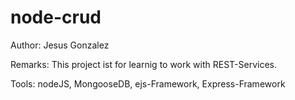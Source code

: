 # node-crud

Author: Jesus Gonzalez

Remarks: This project ist for learnig to work with REST-Services.

Tools: nodeJS, MongooseDB, ejs-Framework, Express-Framework
